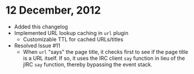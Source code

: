 # 12 December, 2012

 * Added this changelog
 * Implemented URL lookup caching in `url` plugin
   * Customizable TTL for cached URLs/titles
 * Resolved Issue #11
   * When `url` "says" the page title, it checks first to see if the page title is a URL itself. If so, it uses the IRC client `say` function in lieu of the jIRC `say` function, thereby bypassing the event stack.
